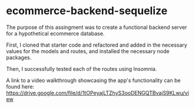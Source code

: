 # ecommerce-backend-sequelize

The purpose of this assingment was to create a functional backend server for a hypothetical ecommerce database.

First, I cloned that starter code and refactored and added in the necessary values for the models and routes, and installed the necessary node packages.

Then, I successfully tested each of the routes using Insomnia.

A link to a video walkthrough showcasing the app's functionality can be found here: https://drive.google.com/file/d/1tOPeyajLTZhyS3ooDENGQTBvajS9KLwu/view